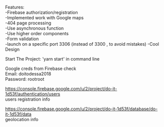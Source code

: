 Features:   
-Firebase authorization/registration  
-Implemented work with Google maps  
-404 page processing  
-Use asynchronous function  
-Use higher order components  
-Form validation  
-launch on a specific port 3306 (instead of 3300 , to avoid mistakes)
-Cool Design  

Start The Project: 'yarn start' in command line

Google creds from Firebase check   
Email: doitodessa2018    
Password: rootroot    

https://console.firebase.google.com/u/2/project/do-it-1d53f/authentication/users       
users registration info

https://console.firebase.google.com/u/2/project/do-it-1d53f/database/do-it-1d53f/data     
geolocation info
